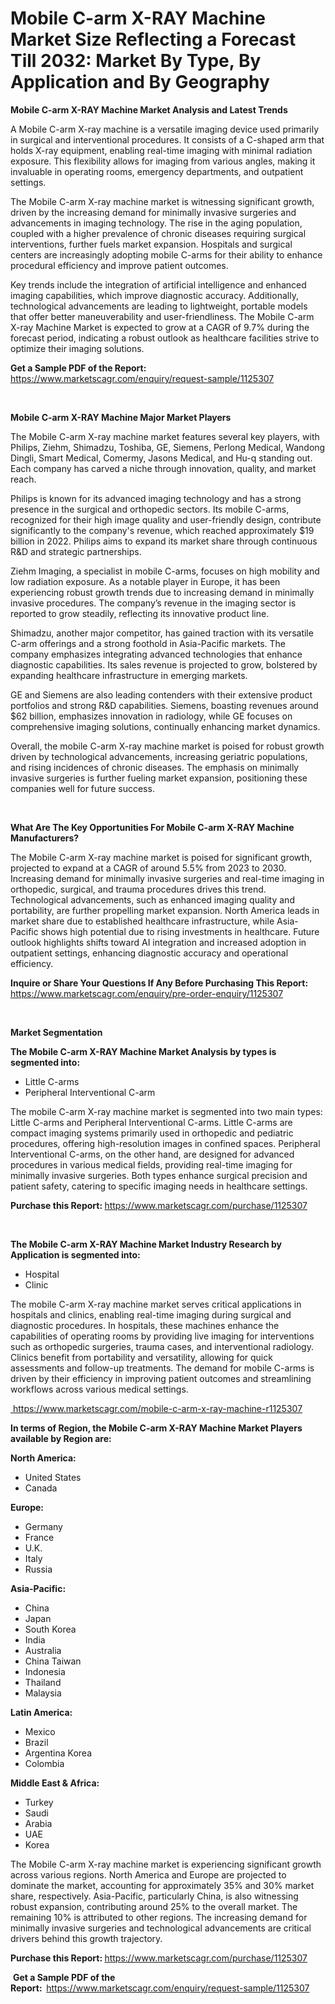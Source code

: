 <p><h1>Mobile C-arm X-RAY Machine Market Size Reflecting a Forecast Till 2032: Market By Type, By Application and By Geography</h1></p><p><strong>Mobile C-arm X-RAY Machine Market Analysis and Latest Trends</strong></p>
<p><p>A Mobile C-arm X-ray machine is a versatile imaging device used primarily in surgical and interventional procedures. It consists of a C-shaped arm that holds X-ray equipment, enabling real-time imaging with minimal radiation exposure. This flexibility allows for imaging from various angles, making it invaluable in operating rooms, emergency departments, and outpatient settings.</p><p>The Mobile C-arm X-ray machine market is witnessing significant growth, driven by the increasing demand for minimally invasive surgeries and advancements in imaging technology. The rise in the aging population, coupled with a higher prevalence of chronic diseases requiring surgical interventions, further fuels market expansion. Hospitals and surgical centers are increasingly adopting mobile C-arms for their ability to enhance procedural efficiency and improve patient outcomes.</p><p>Key trends include the integration of artificial intelligence and enhanced imaging capabilities, which improve diagnostic accuracy. Additionally, technological advancements are leading to lightweight, portable models that offer better maneuverability and user-friendliness. The Mobile C-arm X-ray Machine Market is expected to grow at a CAGR of 9.7% during the forecast period, indicating a robust outlook as healthcare facilities strive to optimize their imaging solutions.</p></p>
<p><strong>Get a Sample PDF of the Report:&nbsp;</strong> <a href="https://www.marketscagr.com/enquiry/request-sample/1125307?utm_campaign=2529&utm_medium=2&utm_source=Github&utm_content=ia&utm_term=14042025&utm_id=mobile-c-arm-x-ray-machine">https://www.marketscagr.com/enquiry/request-sample/1125307</a></p>
<p>&nbsp;</p>
<p><strong>Mobile C-arm X-RAY Machine Major Market Players</strong></p>
<p><p>The Mobile C-arm X-ray machine market features several key players, with Philips, Ziehm, Shimadzu, Toshiba, GE, Siemens, Perlong Medical, Wandong Dingli, Smart Medical, Comermy, Jasons Medical, and Hu-q standing out. Each company has carved a niche through innovation, quality, and market reach.</p><p>Philips is known for its advanced imaging technology and has a strong presence in the surgical and orthopedic sectors. Its mobile C-arms, recognized for their high image quality and user-friendly design, contribute significantly to the company's revenue, which reached approximately $19 billion in 2022. Philips aims to expand its market share through continuous R&D and strategic partnerships.</p><p>Ziehm Imaging, a specialist in mobile C-arms, focuses on high mobility and low radiation exposure. As a notable player in Europe, it has been experiencing robust growth trends due to increasing demand in minimally invasive procedures. The company’s revenue in the imaging sector is reported to grow steadily, reflecting its innovative product line.</p><p>Shimadzu, another major competitor, has gained traction with its versatile C-arm offerings and a strong foothold in Asia-Pacific markets. The company emphasizes integrating advanced technologies that enhance diagnostic capabilities. Its sales revenue is projected to grow, bolstered by expanding healthcare infrastructure in emerging markets.</p><p>GE and Siemens are also leading contenders with their extensive product portfolios and strong R&D capabilities. Siemens, boasting revenues around $62 billion, emphasizes innovation in radiology, while GE focuses on comprehensive imaging solutions, continually enhancing market dynamics.</p><p>Overall, the mobile C-arm X-ray machine market is poised for robust growth driven by technological advancements, increasing geriatric populations, and rising incidences of chronic diseases. The emphasis on minimally invasive surgeries is further fueling market expansion, positioning these companies well for future success.</p></p>
<p>&nbsp;</p>
<p><strong>What Are The Key Opportunities For Mobile C-arm X-RAY Machine Manufacturers?</strong></p>
<p><p>The Mobile C-arm X-ray machine market is poised for significant growth, projected to expand at a CAGR of around 5.5% from 2023 to 2030. Increasing demand for minimally invasive surgeries and real-time imaging in orthopedic, surgical, and trauma procedures drives this trend. Technological advancements, such as enhanced imaging quality and portability, are further propelling market expansion. North America leads in market share due to established healthcare infrastructure, while Asia-Pacific shows high potential due to rising investments in healthcare. Future outlook highlights shifts toward AI integration and increased adoption in outpatient settings, enhancing diagnostic accuracy and operational efficiency.</p></p>
<p><strong>Inquire or Share Your Questions If Any Before Purchasing This Report:</strong> <a href="https://www.marketscagr.com/enquiry/pre-order-enquiry/1125307?utm_campaign=2529&utm_medium=2&utm_source=Github&utm_content=ia&utm_term=14042025&utm_id=mobile-c-arm-x-ray-machine">https://www.marketscagr.com/enquiry/pre-order-enquiry/1125307</a></p>
<p>&nbsp;</p>
<p><strong>Market Segmentation</strong></p>
<p><strong>The Mobile C-arm X-RAY Machine Market Analysis by types is segmented into:</strong></p>
<p><ul><li>Little C-arms</li><li>Peripheral Interventional C-arm</li></ul></p>
<p><p>The mobile C-arm X-ray machine market is segmented into two main types: Little C-arms and Peripheral Interventional C-arms. Little C-arms are compact imaging systems primarily used in orthopedic and pediatric procedures, offering high-resolution images in confined spaces. Peripheral Interventional C-arms, on the other hand, are designed for advanced procedures in various medical fields, providing real-time imaging for minimally invasive surgeries. Both types enhance surgical precision and patient safety, catering to specific imaging needs in healthcare settings.</p></p>
<p><strong>Purchase this Report:&nbsp;</strong><a href="https://www.marketscagr.com/purchase/1125307?utm_campaign=2529&utm_medium=2&utm_source=Github&utm_content=ia&utm_term=14042025&utm_id=mobile-c-arm-x-ray-machine">https://www.marketscagr.com/purchase/1125307</a></p>
<p>&nbsp;</p>
<p><strong>The Mobile C-arm X-RAY Machine Market Industry Research by Application is segmented into:</strong></p>
<p><ul><li>Hospital</li><li>Clinic</li></ul></p>
<p><p>The mobile C-arm X-ray machine market serves critical applications in hospitals and clinics, enabling real-time imaging during surgical and diagnostic procedures. In hospitals, these machines enhance the capabilities of operating rooms by providing live imaging for interventions such as orthopedic surgeries, trauma cases, and interventional radiology. Clinics benefit from portability and versatility, allowing for quick assessments and follow-up treatments. The demand for mobile C-arms is driven by their efficiency in improving patient outcomes and streamlining workflows across various medical settings.</p></p>
<p><a href="https://www.marketscagr.com/mobile-c-arm-x-ray-machine-r1125307?utm_campaign=2529&utm_medium=2&utm_source=Github&utm_content=ia&utm_term=14042025&utm_id=mobile-c-arm-x-ray-machine">&nbsp;https://www.marketscagr.com/mobile-c-arm-x-ray-machine-r1125307</a></p>
<p><strong>In terms of Region, the Mobile C-arm X-RAY Machine Market Players available by Region are:</strong></p>
<p>
    <p> <strong> North America: </strong>
        <ul>
            <li>United States</li>
            <li>Canada</li>
        </ul>
        </p> 
    <p> <strong> Europe: </strong>
        <ul>
            <li>Germany</li>
            <li>France</li>
            <li>U.K.</li>
            <li>Italy</li>
            <li>Russia</li>
        </ul>
        </p> 
    <p> <strong> Asia-Pacific: </strong>
        <ul>
            <li>China</li>
            <li>Japan</li>
            <li>South Korea</li>
            <li>India</li>
            <li>Australia</li>
            <li>China Taiwan</li>
            <li>Indonesia</li>
            <li>Thailand</li>
            <li>Malaysia</li>
        </ul>
        </p> 
    <p> <strong> Latin America: </strong>
        <ul>
            <li>Mexico</li>
            <li>Brazil</li>
            <li>Argentina Korea</li>
            <li>Colombia</li>
        </ul>
        </p> 
    <p> <strong> Middle East & Africa: </strong>
        <ul>
            <li>Turkey</li>
            <li>Saudi</li>
            <li>Arabia</li>
            <li>UAE</li>
            <li>Korea</li>
        </ul>
    </p>
    </p>
<p><p>The Mobile C-arm X-ray machine market is experiencing significant growth across various regions. North America and Europe are projected to dominate the market, accounting for approximately 35% and 30% market share, respectively. Asia-Pacific, particularly China, is also witnessing robust expansion, contributing around 25% to the overall market. The remaining 10% is attributed to other regions. The increasing demand for minimally invasive surgeries and technological advancements are critical drivers behind this growth trajectory.</p></p>
<p><strong>Purchase this Report: </strong><a href="https://www.marketscagr.com/purchase/1125307?utm_campaign=2529&utm_medium=2&utm_source=Github&utm_content=ia&utm_term=14042025&utm_id=mobile-c-arm-x-ray-machine">https://www.marketscagr.com/purchase/1125307</a></p>
<p>&nbsp;<strong>Get a Sample PDF of the Report:&nbsp;&nbsp;</strong><a href="https://www.marketscagr.com/enquiry/request-sample/1125307?utm_campaign=2529&utm_medium=2&utm_source=Github&utm_content=ia&utm_term=14042025&utm_id=mobile-c-arm-x-ray-machine">https://www.marketscagr.com/enquiry/request-sample/1125307</a></p>
<p><strong></strong></p>
<p><p></p><p></p><p></p></p>
